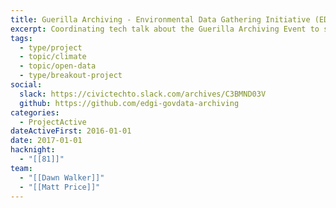 ```yaml
---
title: Guerilla Archiving - Environmental Data Gathering Initiative (EDGI)
excerpt: Coordinating tech talk about the Guerilla Archiving Event to support Internet Archive's End of Term harvesting project.
tags:
  - type/project
  - topic/climate
  - topic/open-data
  - type/breakout-project
social:
  slack: https://civictechto.slack.com/archives/C3BMND03V
  github: https://github.com/edgi-govdata-archiving
categories:
  - ProjectActive
dateActiveFirst: 2016-01-01
date: 2017-01-01
hacknight:
  - "[[81]]"
team:
  - "[[Dawn Walker]]"
  - "[[Matt Price]]"
---
```

